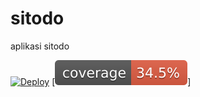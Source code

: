 # sitodo
aplikasi sitodo

[![Deploy](https://github.com/CruzerBL/sitodo/actions/workflows/dpl.yml/badge.svg)](https://github.com/CruzerBL/sitodo/actions/workflows/dpl.yml)
[![Coverage](.github/badges/jacoco.svg)]

